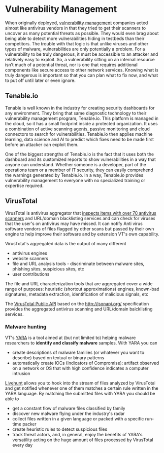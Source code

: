 # Vulnerability Management

When originally deployed, [vulnerability management](https://en.wikipedia.org/wiki/Vulnerability_management) companies acted almost like antivirus vendors in that they tried to get their scanners to uncover as many potential threats as possible. They would even brag about being able to detect more vulnerabilities hiding in testbeds than their competitors. The trouble with that logic is that unlike viruses and other types of malware, vulnerabilities are only potentially a problem. For a vulnerability to be truly dangerous, it must be accessible to an attacker and relatively easy to exploit. So, a vulnerability sitting on an internal resource isn’t much of a potential threat, nor is one that requires additional components like secure access to other network services. Knowing what is truly dangerous is important so that you can plan what to fix now, and what to put off until later or even ignore.

## Tenable.io

Tenable is well known in the industry for creating security dashboards for any environment. They bring that same diagnostic technology to their vulnerability management program, Tenable.io. This platform is managed in the cloud, so it has a small footprint inside a protected organization. It uses a combination of active scanning agents, passive monitoring and cloud connectors to search for vulnerabilities. Tenable.io then applies machine learning, data science and AI to predict which fixes need to be made first before an attacker can exploit them.

One of the biggest strengths of Tenable.io is the fact that it uses both the dashboard and its customized reports to show vulnerabilities in a way that anyone can understand. Whether someone is a developer, part of the operations team or a member of IT security, they can easily comprehend the warnings generated by Tenable.io. In a way, Tenable.io provides vulnerability management to everyone with no specialized training or expertise required.

## VirusTotal

VirusTotal is antivirus aggregator that [inspects items with over 70 antivirus scanners](https://support.virustotal.com/hc/en-us/articles/115002126889-How-it-works) and URL/domain blacklisting services and can check for viruses that the user's on antivirus may have missed. It can notify Anti virus software vendors of files flagged by other scans but passed by their own engine to help improve their software and by extension VT's own capability.

VirusTotal's aggregated data is the output of many different

- antivirus engines
- website scanners
- file and URL analysis tools - discriminate between malware sites, phishing sites, suspicious sites, etc
- user contributions

The file and URL characterization tools that are aggregated cover a wide range of purposes: heuristic (shortcut approximations) engines, known-bad signatures, metadata extraction, identification of malicious signals, etc

The [VirusTotal Public API](https://developers.virustotal.com/v3.0/reference#overview) based on the  http://jsonapi.org/ specification provides the aggregated antivirus scanning and URL/domain balcklisting services.

### Malware hunting

VT's [YARA](https://yara.readthedocs.io/en/stable) is a tool aimed at (but not limited to) helping malware researchers to **identify and classify malware** samples. With YARA you can 
- create descriptions of malware families (or whatever you want to describe) based on textual or binary patterns
- automatically create IOCs (Indicators of Compromise): artifact observed on a network or OS that with high confidence indicates a computer intrusion

[Livehunt](https://support.virustotal.com/hc/en-us/articles/360001315437) allows you to hook into the stream of files analyzed by VirusTotal and get notified whenever one of them matches a certain rule written in the YARA language. By matching the submitted files with YARA you should be able to 
- get a constant flow of malware files classified by family
- discover new malware flying under the industry's radar
- collect files written in a given language or packed with a specific run-time packer
- create heuristic rules to detect suspicious files
- track threat actors, and, in general, enjoy the benefits of YARA's versatility acting on the huge amount of files processed by VirusTotal every day
